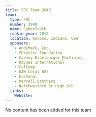 ```yaml
---
title: FRC Team 3940
team:
  type: FRC
  number: 3940
  name: CyberTooth
  rookie_year: 2012
  location: Kokomo, Indiana, USA
  sponsors:
    - AndyMark, Inc.
    - Chrysler Foundation
    - Carney-Echelbarger Machining
    - Haynes International
    - CalComp
    - UAW Local 685
    - Fastenal
    - Merrell Brothers
    - Northwestern Sr High Sch
  links:
    Website: 
---
```

No content has been added for this team